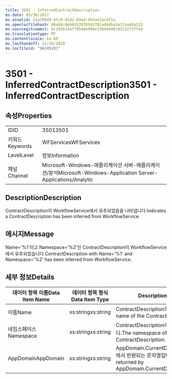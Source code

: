 ```yaml
---
title: 3501 - InferredContractDescription
ms.date: 03/30/2017
ms.assetid: 21a70849-4fc0-41d2-b9a4-db5aa2acdf1a
ms.openlocfilehash: 88a04c0eb6d12876592702ad4dba3a17aa8da122
ms.sourcegitcommit: bc293b14af795e0e999e3304dd40c0222cf2ffe4
ms.translationtype: MT
ms.contentlocale: ko-KR
ms.lasthandoff: 11/26/2020
ms.locfileid: "96245291"
---
```

# <a name="3501---inferredcontractdescription"></a><span data-ttu-id="bbfa6-102">3501 - InferredContractDescription</span><span class="sxs-lookup"><span data-stu-id="bbfa6-102">3501 - InferredContractDescription</span></span>

## <a name="properties"></a><span data-ttu-id="bbfa6-103">속성</span><span class="sxs-lookup"><span data-stu-id="bbfa6-103">Properties</span></span>  
  
|||  
|-|-|  
|<span data-ttu-id="bbfa6-104">ID</span><span class="sxs-lookup"><span data-stu-id="bbfa6-104">ID</span></span>|<span data-ttu-id="bbfa6-105">3501</span><span class="sxs-lookup"><span data-stu-id="bbfa6-105">3501</span></span>|  
|<span data-ttu-id="bbfa6-106">키워드</span><span class="sxs-lookup"><span data-stu-id="bbfa6-106">Keywords</span></span>|<span data-ttu-id="bbfa6-107">WFServices</span><span class="sxs-lookup"><span data-stu-id="bbfa6-107">WFServices</span></span>|  
|<span data-ttu-id="bbfa6-108">Level</span><span class="sxs-lookup"><span data-stu-id="bbfa6-108">Level</span></span>|<span data-ttu-id="bbfa6-109">정보</span><span class="sxs-lookup"><span data-stu-id="bbfa6-109">Information</span></span>|  
|<span data-ttu-id="bbfa6-110">채널</span><span class="sxs-lookup"><span data-stu-id="bbfa6-110">Channel</span></span>|<span data-ttu-id="bbfa6-111">Microsoft-Windows-애플리케이션 서버-애플리케이션/분석</span><span class="sxs-lookup"><span data-stu-id="bbfa6-111">Microsoft-Windows-Application Server-Applications/Analytic</span></span>|  
  
## <a name="description"></a><span data-ttu-id="bbfa6-112">Description</span><span class="sxs-lookup"><span data-stu-id="bbfa6-112">Description</span></span>  

 <span data-ttu-id="bbfa6-113">ContractDescription이 WorkflowService에서 유추되었음을 나타냅니다.</span><span class="sxs-lookup"><span data-stu-id="bbfa6-113">Indicates a ContractDescription has been inferred from WorkflowService.</span></span>  
  
## <a name="message"></a><span data-ttu-id="bbfa6-114">메시지</span><span class="sxs-lookup"><span data-stu-id="bbfa6-114">Message</span></span>  

 <span data-ttu-id="bbfa6-115">Name='%1'이고 Namespace='%2'인 ContractDescription이 WorkflowService에서 유추되었습니다.</span><span class="sxs-lookup"><span data-stu-id="bbfa6-115">ContractDescription with Name='%1' and Namespace='%2' has been inferred from WorkflowService.</span></span>  
  
## <a name="details"></a><span data-ttu-id="bbfa6-116">세부 정보</span><span class="sxs-lookup"><span data-stu-id="bbfa6-116">Details</span></span>  
  
|<span data-ttu-id="bbfa6-117">데이터 항목 이름</span><span class="sxs-lookup"><span data-stu-id="bbfa6-117">Data Item Name</span></span>|<span data-ttu-id="bbfa6-118">데이터 항목 형식</span><span class="sxs-lookup"><span data-stu-id="bbfa6-118">Data Item Type</span></span>|<span data-ttu-id="bbfa6-119">Description</span><span class="sxs-lookup"><span data-stu-id="bbfa6-119">Description</span></span>|  
|--------------------|--------------------|-----------------|  
|<span data-ttu-id="bbfa6-120">이름</span><span class="sxs-lookup"><span data-stu-id="bbfa6-120">Name</span></span>|<span data-ttu-id="bbfa6-121">xs:string</span><span class="sxs-lookup"><span data-stu-id="bbfa6-121">xs:string</span></span>|<span data-ttu-id="bbfa6-122">ContractDescription의 이름입니다.</span><span class="sxs-lookup"><span data-stu-id="bbfa6-122">The name of the ContractDescription.</span></span>|  
|<span data-ttu-id="bbfa6-123">네임스페이스</span><span class="sxs-lookup"><span data-stu-id="bbfa6-123">Namespace</span></span>|<span data-ttu-id="bbfa6-124">xs:string</span><span class="sxs-lookup"><span data-stu-id="bbfa6-124">xs:string</span></span>|<span data-ttu-id="bbfa6-125">ContractDescription의 네임스페이스입니다.</span><span class="sxs-lookup"><span data-stu-id="bbfa6-125">The namespace of the ContractDescription.</span></span>|  
|<span data-ttu-id="bbfa6-126">AppDomain</span><span class="sxs-lookup"><span data-stu-id="bbfa6-126">AppDomain</span></span>|<span data-ttu-id="bbfa6-127">xs:string</span><span class="sxs-lookup"><span data-stu-id="bbfa6-127">xs:string</span></span>|<span data-ttu-id="bbfa6-128">AppDomain.CurrentDomain.FriendlyName에서 반환되는 문자열입니다.</span><span class="sxs-lookup"><span data-stu-id="bbfa6-128">The string returned by AppDomain.CurrentDomain.FriendlyName.</span></span>|
